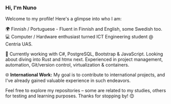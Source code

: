 ### Hi, I'm Nuno 

Welcome to my profile! Here's a glimpse into who I am:

🌍 Finnish / Portuguese - Fluent in Finnish and English, some Swedish too.   
💻 Computer / Hardware enthusiast turned ICT Engineering student @ Centria UAS.

🔧 Currently working with C#, PostgreSQL, Bootstrap & JavaScript. Looking about diving into Rust and htmx next. Experienced in project management, automation, Git/version control, virtualization & containers.

🌐 **International Work:** My goal is to contribute to international projects, and I've already gained valuable experience in such endeavors.

Feel free to explore my repositories – some are related to my studies, others for testing and learning purposes. Thanks for stopping by! 😊
